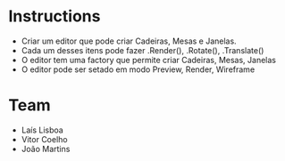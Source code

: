 # Instructions

- Criar um editor que pode criar Cadeiras, Mesas e Janelas.
- Cada um desses itens pode fazer .Render(), .Rotate(), .Translate()
- O editor tem uma factory que permite criar Cadeiras, Mesas, Janelas
- O editor pode ser setado em modo Preview, Render, Wireframe

# Team
- Laís Lisboa
- Vitor Coelho
- João Martins
